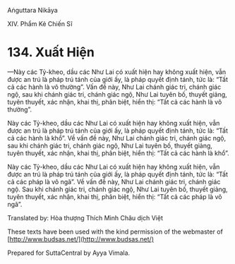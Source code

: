 Aṅguttara Nikāya

XIV. Phẩm Kẻ Chiến Sĩ

# 134. Xuất Hiện

—Này các Tỷ-kheo, dầu các Như Lai có xuất hiện hay không xuất hiện, vẫn được an trú là pháp trú tánh của giới ấy, là pháp quyết định tánh, tức là: “Tất cả các hành là vô thường”. Vấn đề này, Như Lai chánh giác tri, chánh giác ngộ, sau khi chánh giác tri, chánh giác ngộ, Như Lai tuyên bố, thuyết giảng, tuyên thuyết, xác nhận, khai thị, phân biệt, hiển thị: “Tất cả các hành là vô thường”.

Này các Tỷ-kheo, dầu các Như Lai có xuất hiện hay không xuất hiện, vẫn được an trú là pháp trú tánh của giới ấy, là pháp quyết định tánh, tức là: “Tất cả các hành là khổ”. Về vấn đề này, Như Lai chánh giác tri, chánh giác ngộ, sau khi chánh giác tri, chánh giác ngộ, Như Lai tuyên bố, thuyết giảng, tuyên thuyết, xác nhận, khai thị, phân biệt, hiển thị: “Tất cả các hành là khổ”.

Này các Tỷ-kheo, dầu các Như Lai có xuất hiện hay không xuất hiện, vẫn được an trú là pháp trú tánh của giới ấy, là pháp quyết định tánh, tức là: “Tất cả các pháp là vô ngã”. Về vấn đề này, Như Lai chánh giác tri, chánh giác ngộ. Sau khi chánh giác tri, chánh giác ngộ, Như Lai tuyên bố, thuyết giảng, tuyên thuyết, xác nhận, khai thị, phân biệt, hiển thị: “Tất cả các pháp là vô ngã”.

Translated by: Hòa thượng Thích Minh Châu dịch Việt

These texts have been used with the kind permission of the webmaster of [http://www.budsas.net/](http://www.budsas.net/)

Prepared for SuttaCentral by Ayya Vimala.